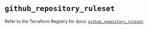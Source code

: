 # `github_repository_ruleset`

Refer to the Terraform Registry for docs: [`github_repository_ruleset`](https://registry.terraform.io/providers/integrations/github/6.0.0/docs/resources/repository_ruleset).
